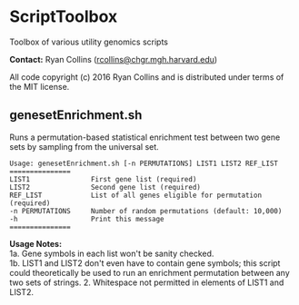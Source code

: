 # ScriptToolbox
Toolbox of various utility genomics scripts

**Contact:** Ryan Collins (rcollins@chgr.mgh.harvard.edu)

All code copyright (c) 2016 Ryan Collins and is distributed under terms of the MIT license.

## genesetEnrichment.sh  
Runs a permutation-based statistical enrichment test between two gene sets by sampling from the universal set.
```
Usage: genesetEnrichment.sh [-n PERMUTATIONS] LIST1 LIST2 REF_LIST
===============
LIST1               First gene list (required)
LIST2               Second gene list (required)
REF_LIST            List of all genes eligible for permutation (required)
-n PERMUTATIONS     Number of random permutations (default: 10,000)
-h                  Print this message
===============
```
**Usage Notes:**  
1a. Gene symbols in each list won't be sanity checked.  
1b. LIST1 and LIST2 don't even have to contain gene symbols; this script could theoretically be used to run an enrichment permutation between any two sets of strings.
2. Whitespace not permitted in elements of LIST1 and LIST2.
